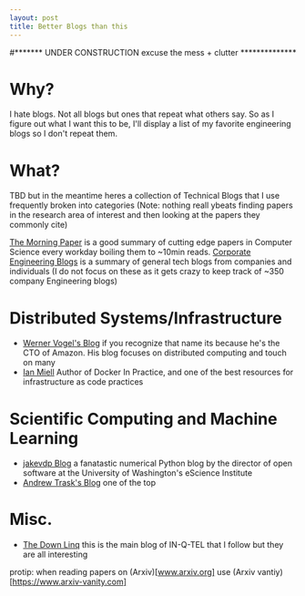 ```yaml
---
layout: post
title: Better Blogs than this
---
```



#******* UNDER CONSTRUCTION  excuse the mess + clutter **************

# Why?
I hate blogs. Not all blogs but ones that repeat what others say. So as I figure out what I want this to be, I'll display a list of my favorite engineering blogs so I don't repeat them.

# What?
TBD but in the meantime heres a collection of Technical Blogs that I use frequently broken into categories (Note: nothing reall ybeats finding papers in the research area of interest and then looking at the papers they commonly cite) 

[The Morning Paper](https://blog.acolyer.org/) is a good summary of cutting edge papers in Computer Science every workday boiling them to ~10min reads. 
[Corporate Engineering Blogs](https://github.com/kilimchoi/engineering-blogs) is a summary of general tech blogs from companies and individuals (I do not focus on these as it gets crazy to keep track of ~350 company Engineering blogs)

# Distributed Systems/Infrastructure
- [Werner Vogel's Blog](https://www.allthingsdistributed.com/) if you recognize that name its because he's the CTO of Amazon. His blog focuses on distributed computing and touch on many 
- [Ian Miell](https://zwischenzugs.com/) Author of Docker In Practice, and one of the best resources for infrastructure as code practices


# Scientific Computing and Machine Learning
- [jakevdp Blog](https://jakevdp.github.io/) a fanatastic numerical Python blog by the director of open software at the University of Washington's eScience Institute
- [Andrew Trask's Blog](https://iamtrask.github.io/) one of the top

# Misc.
- [The Down Linq](https://medium.com/the-downlinq) this is the main blog of IN-Q-TEL that I follow but they are all interesting

protip: when reading papers on (Arxiv)[www.arxiv.org] use (Arxiv vantiy)[https://www.arxiv-vanity.com]